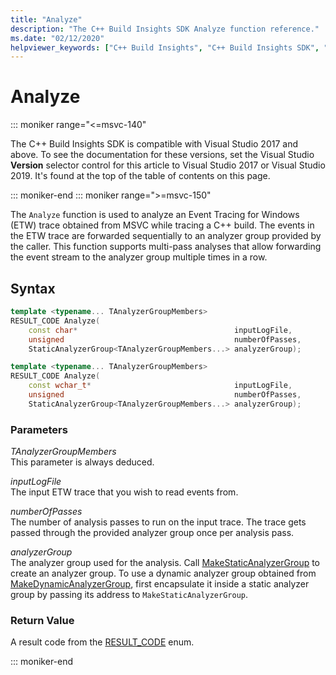 ```yaml
---
title: "Analyze"
description: "The C++ Build Insights SDK Analyze function reference."
ms.date: "02/12/2020"
helpviewer_keywords: ["C++ Build Insights", "C++ Build Insights SDK", "Analyze", "throughput analysis", "build time analysis", "vcperf.exe"]
---
```

# Analyze

::: moniker range="<=msvc-140"

The C++ Build Insights SDK is compatible with Visual Studio 2017 and above. To see the documentation for these versions, set the Visual Studio **Version** selector control for this article to Visual Studio 2017 or Visual Studio 2019. It's found at the top of the table of contents on this page.

::: moniker-end
::: moniker range=">=msvc-150"

The `Analyze` function is used to analyze an Event Tracing for Windows (ETW) trace obtained from MSVC while tracing a C++ build. The events in the ETW trace are forwarded sequentially to an analyzer group provided by the caller. This function supports multi-pass analyses that allow forwarding the event stream to the analyzer group multiple times in a row.

## Syntax

```cpp
template <typename... TAnalyzerGroupMembers>
RESULT_CODE Analyze(
    const char*                                   inputLogFile,
    unsigned                                      numberOfPasses,
    StaticAnalyzerGroup<TAnalyzerGroupMembers...> analyzerGroup);

template <typename... TAnalyzerGroupMembers>
RESULT_CODE Analyze(
    const wchar_t*                                inputLogFile,
    unsigned                                      numberOfPasses,
    StaticAnalyzerGroup<TAnalyzerGroupMembers...> analyzerGroup);
```

### Parameters

*TAnalyzerGroupMembers*\
This parameter is always deduced.

*inputLogFile*\
The input ETW trace that you wish to read events from.

*numberOfPasses*\
The number of analysis passes to run on the input trace. The trace gets passed through the provided analyzer group once per analysis pass.

*analyzerGroup*\
The analyzer group used for the analysis. Call [MakeStaticAnalyzerGroup](make-static-analyzer-group.md) to create an analyzer group. To use a dynamic analyzer group obtained from [MakeDynamicAnalyzerGroup](make-dynamic-analyzer-group.md), first encapsulate it inside a static analyzer group by passing its address to `MakeStaticAnalyzerGroup`.

### Return Value

A result code from the [RESULT_CODE](../other-types/result-code-enum.md) enum.

::: moniker-end
